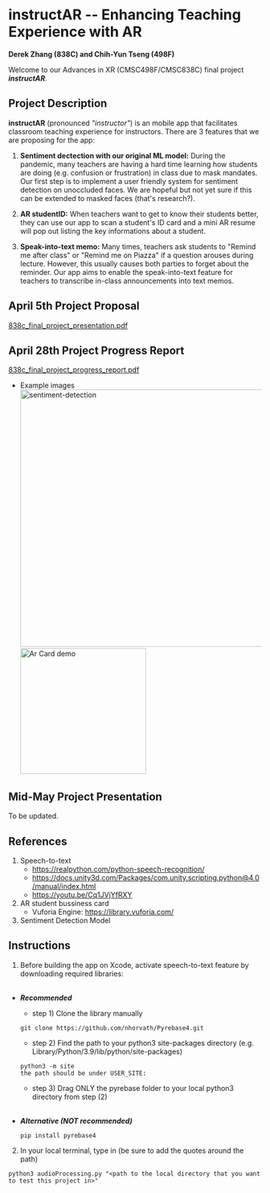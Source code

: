 # instructAR -- Enhancing Teaching Experience with AR

**Derek Zhang (838C) and Chih-Yun Tseng (498F)**

Welcome to our Advances in XR (CMSC498F/CMSC838C) final project ***instructAR***.

## Project Description
**instructAR** (pronounced *"instructor"*) is an mobile app that facilitates classroom teaching experience for instructors. There are 3 features that we are proposing for the app:
1. **Sentiment dectection with our original ML model:** During the pandemic, many teachers are having a hard time learning how students are doing (e.g. confusion or frustration) in class due to mask mandates. Our first step is to implement a user friendly system for sentiment detection on unoccluded faces. We are hopeful but not yet sure if this can be extended to masked faces (that's research?).

2. **AR studentID:** When teachers want to get to know their students better, they can use our app to scan a student's ID card and a mini AR resume will pop out listing the key informations about a student.

3. **Speak-into-text memo:** Many times, teachers ask students to "Remind me after class" or "Remind me on Piazza" if a question arouses during lecture. However, this usually causes both parties to forget about the reminder. Our app aims to enable the speak-into-text feature for teachers to transcribe in-class announcements into text memos.


## April 5th Project Proposal
[838c_final_project_presentation.pdf](https://github.com/chromestone/Advances-In-XR/files/8421427/838c_final_project_presentation.2.pdf)


## April 28th Project Progress Report
[838c_final_project_progress_report.pdf](https://github.com/chromestone/Advances-In-XR/files/8585267/838c_final_project_progress_report.pdf)
* Example images <br />
  <img src="https://chromestone.github.io/Advances-In-XR/example.jpg" alt="sentiment-detection" width="512" height="auto">
  <img src="https://user-images.githubusercontent.com/55725395/165830203-ad6de07b-94df-4308-84d4-e25e399afc8c.jpg" alt="Ar Card demo" width="250" height="auto">


## Mid-May Project Presentation
To be updated.

## References
1. Speech-to-text
   * https://realpython.com/python-speech-recognition/
   * https://docs.unity3d.com/Packages/com.unity.scripting.python@4.0/manual/index.html
   * https://youtu.be/Cq1JVjYfRXY
2. AR student bussiness card
   * Vuforia Engine: https://library.vuforia.com/
3. Sentiment Detection Model

## Instructions
1. Before building the app on Xcode, activate speech-to-text feature by downloading required libraries: <br /><br />
  * ***Recommended***<br />
    * step 1) Clone the library manually
    ```
    git clone https://github.com/nhorvath/Pyrebase4.git
    ```
    * step 2) Find the path to your python3 site-packages directory (e.g. Library/Python/3.9/lib/python/site-packages) 
    ```
    python3 -m site
    the path should be under USER_SITE:
    ```
    * step 3) Drag ONLY the pyrebase folder to your local python3 directory from step (2)<br /><br />
  
  * ***Alternative (NOT recommended)***<br />
    ```
    pip install pyrebase4
    ```
2. In your local terminal, type in (be sure to add the quotes around the path)
  ```
  python3 audioProcessing.py "<path to the local directory that you want to test this project in>"
  ```

